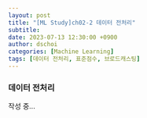 ```yaml
---
layout: post
title: "[ML Study]ch02-2 데이터 전처리"
subtitle: 
date: 2023-07-13 12:30:00 +0900
author: dschoi
categories: [Machine Learning]
tags: [데이터 전처리, 표준점수, 브로드캐스팅]
---
```


### 데이터 전처리
작성 중...